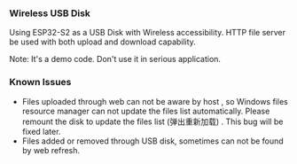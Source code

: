 ### Wireless USB Disk

Using ESP32-S2 as a USB Disk with Wireless accessibility. HTTP file server be used with both upload and download capability.

Note: It's a demo code. Don't use it in serious application.

### Known Issues

* Files uploaded through web can not be aware by host , so Windows files resource manager can not update the files list automatically. Please remount the disk to update the files list (弹出重新加载) . This bug will be fixed later.
* Files added or removed through USB disk, sometimes can not be found by web refresh.
